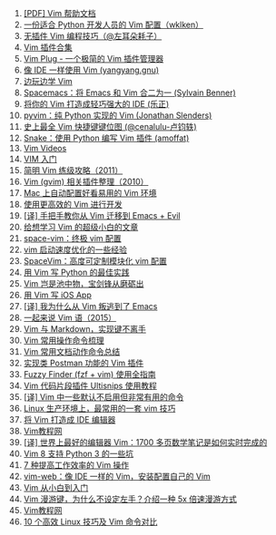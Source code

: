 1. [[PDF] Vim 帮助文档](https://weekly.manong.io/bounce?url=http%3A%2F%2Fnathangrigg.net%2Fvimhelp%2Fvimhelp.pdf&aid=46&nid=3)
1. [一份适合 Python 开发人员的 Vim 配置（wklken）](https://weekly.manong.io/bounce?url=https%3A%2F%2Fgithub.com%2Fwklken%2Fk-vim&aid=90&nid=6)
1. [无插件 Vim 编程技巧（@左耳朵耗子）](https://weekly.manong.io/bounce?url=http%3A%2F%2Fcoolshell.cn%2Farticles%2F11312.html&aid=841&nid=25)
1. [Vim 插件合集](https://weekly.manong.io/bounce?url=http%3A%2F%2Fvimawesome.com%2F&aid=1226&nid=37)
1. [Vim Plug - 一个极简的 Vim 插件管理器](https://weekly.manong.io/bounce?url=https%3A%2F%2Fgithub.com%2Fjunegunn%2Fvim-plug%2F&aid=1466&nid=45)
1. [像 IDE 一样使用 Vim (yangyang.gnu)](https://weekly.manong.io/bounce?url=https%3A%2F%2Fgithub.com%2Fyangyangwithgnu%2Fuse_vim_as_ide&aid=1879&nid=60)
1. [边玩边学 Vim](https://weekly.manong.io/bounce?url=http%3A%2F%2Fvim-adventures.com%2F&aid=2026&nid=64)
1. [Spacemacs：将 Emacs 和 Vim 合二为一 (Sylvain Benner)](https://weekly.manong.io/bounce?url=https%3A%2F%2Fgithub.com%2Fsyl20bnr%2Fspacemacs&aid=2152&nid=67)
1. [将你的 Vim 打造成轻巧强大的 IDE (乐正)](https://weekly.manong.io/bounce?url=http%3A%2F%2Fyuez.me%2Fjiang-ni-de-vim-da-zao-cheng-qing-qiao-qiang-da-de-ide%2F&aid=2184&nid=68)
1. [pyvim：纯 Python 实现的 Vim (Jonathan Slenders)](https://weekly.manong.io/bounce?url=https%3A%2F%2Fgithub.com%2Fjonathanslenders%2Fpyvim&aid=2241&nid=69)
1. [史上最全 Vim 快捷键键位图 (@cenalulu-卢钧轶)](https://weekly.manong.io/bounce?url=http%3A%2F%2Fcenalulu.github.io%2Flinux%2Fall-vim-cheatsheat%2F&aid=2384&nid=72)
1. [Snake：使用 Python 编写 Vim 插件 (amoffat)](https://weekly.manong.io/bounce?url=https%3A%2F%2Fgithub.com%2Famoffat%2Fsnake&aid=2412&nid=72)
1. [Vim Videos](https://weekly.manong.io/bounce?url=http%3A%2F%2Fderekwyatt.org%2Fvim%2Ftutorials%2F&aid=3938&nid=91)
1. [VIM 入门](https://weekly.manong.io/bounce?url=http%3A%2F%2Fwsztrush.github.io%2F%25E5%25B7%25A5%25E5%2585%25B7%2F2015%2F06%2F10%2FVIM.html&aid=4930&nid=102)
1. [简明 Vim 练级攻略（2011）](https://weekly.manong.io/bounce?url=http%3A%2F%2Fcoolshell.cn%2Farticles%2F5426.html&aid=5369&nid=107)
1. [Vim (gvim) 相关插件整理（2010）](https://weekly.manong.io/bounce?url=http%3A%2F%2Fwww.vimer.cn%2F2010%2F06%2F%25e6%259c%25ac%25e5%258d%259a%25e4%25bd%25bf%25e7%2594%25a8%25e7%259a%2584vimgvim%25e7%259b%25b8%25e5%2585%25b3%25e6%258f%2592%25e4%25bb%25b6%25e6%2595%25b4%25e7%2590%2586.html&aid=5619&nid=110)
1. [Mac 上自动配置好看易用的 Vim 环境](https://weekly.manong.io/bounce?url=https%3A%2F%2Fgithub.com%2Fbarretlee%2Fautoconfig-mac-vimrc&aid=5907&nid=114)
1. [使用更高效的 Vim 进行开发](https://weekly.manong.io/bounce?url=http%3A%2F%2Ftoutiao.io%2Fj%2Fzu2e2j&aid=7281&nid=132)
1. [[译] 手把手教你从 Vim 迁移到 Emacs + Evil](https://weekly.manong.io/bounce?url=http%3A%2F%2Ftoutiao.io%2Fj%2Fn3d70u&aid=7600&nid=137)
1. [给想学习 Vim 的超级小白的文章](https://weekly.manong.io/bounce?url=https%3A%2F%2Ftoutiao.io%2Fk%2F48jhdt&aid=7740&nid=139)
1. [space-vim：终极 vim 配置](https://weekly.manong.io/bounce?url=https%3A%2F%2Ftoutiao.io%2Fk%2Fef1gwx&aid=8181&nid=146)
1. [vim 启动速度优化的一些经验](https://weekly.manong.io/bounce?url=https%3A%2F%2Ftoutiao.io%2Fk%2Fteqdm3&aid=8361&nid=149)
1. [SpaceVim：高度可定制模块化 vim 配置](https://weekly.manong.io/bounce?url=https%3A%2F%2Ftoutiao.io%2Fk%2F0m2e9s&aid=8501&nid=151)
1. [用 Vim 写 Python 的最佳实践](https://weekly.manong.io/bounce?url=https%3A%2F%2Ftoutiao.io%2Fk%2Frstfw6&aid=8667&nid=154)
1. [Vim 岂是池中物，宝剑锋从磨砺出](https://weekly.manong.io/bounce?url=https%3A%2F%2Ftoutiao.io%2Fk%2Fm69ilf&aid=8694&nid=154)
1. [用 Vim 写 iOS App](https://weekly.manong.io/bounce?url=https%3A%2F%2Ftoutiao.io%2Fk%2Fo0g4ff&aid=8810&nid=156)
1. [[译] 我为什么从 Vim 叛逃到了 Emacs](https://weekly.manong.io/bounce?url=https%3A%2F%2Ftoutiao.io%2Fk%2Fpmgqwy&aid=8840&nid=156)
1. [一起来说 Vim 语（2015）](https://weekly.manong.io/bounce?url=https%3A%2F%2Ftoutiao.io%2Fk%2Frxc3ra&aid=8967&nid=158)
1. [Vim 与 Markdown，实现键不离手](https://weekly.manong.io/bounce?url=https%3A%2F%2Ftoutiao.io%2Fk%2F0rg8o0&aid=9343&nid=163)
1. [Vim 常用操作命令梳理](https://weekly.manong.io/bounce?url=https%3A%2F%2Ftoutiao.io%2Fk%2Febe58p&aid=9826&nid=170)
1. [Vim 常用文档动作命令总结](https://weekly.manong.io/bounce?url=https%3A%2F%2Ftoutiao.io%2Fk%2Fh09ofq&aid=11194&nid=189)
1. [实现类 Postman 功能的 Vim 插件](https://weekly.manong.io/bounce?url=https%3A%2F%2Ftoutiao.io%2Fk%2Fz24unq&aid=12956&nid=213)
1. [Fuzzy Finder (fzf + vim) 使用全指南](https://weekly.manong.io/bounce?url=https%3A%2F%2Ftoutiao.io%2Fk%2Ftqgk3d&aid=13885&nid=227)
1. [Vim 代码片段插件 Ultisnips 使用教程](https://weekly.manong.io/bounce?url=https%3A%2F%2Ftoutiao.io%2Fk%2Fng60l0&aid=14089&nid=230)
1. [[译] Vim 中一些默认不启用但非常有用的命令](https://weekly.manong.io/bounce?url=https%3A%2F%2Fmp.weixin.qq.com%2Fs%2F17izCMWOnkPwRBj7nTw76g&aid=14550&nid=237)
1. [Linux 生产环境上，最常用的一套 vim 技巧](https://weekly.manong.io/bounce?url=https%3A%2F%2Fmp.weixin.qq.com%2Fs%3F__biz%3DMzA4MTc4NTUxNQ%3D%3D%26mid%3D2650518612%26idx%3D1%26sn%3D125c2cb9ee6d76a6817fb0ebc5a3c5e4&aid=14552&nid=237)
1. [将 Vim 打造成 IDE 编辑器](https://weekly.manong.io/bounce?url=https%3A%2F%2Ftoutiao.io%2Fk%2F37spse&aid=15503&nid=251)
1. [Vim教程网](https://weekly.manong.io/bounce?url=http%3A%2F%2Ftoutiao.io%2Fsubjects%2F389874%23256&aid=15857&nid=256)
1. [[译] 世界上最好的编辑器 Vim：1700 多页数学笔记是如何实时完成的](https://weekly.manong.io/bounce?url=https%3A%2F%2Fmp.weixin.qq.com%2Fs%2FoTIT9vOq1-I7nJQxoqQvBw&aid=15898&nid=257)
1. [Vim 8 支持 Python 3 的一些坑](https://weekly.manong.io/bounce?url=https%3A%2F%2Fmp.weixin.qq.com%2Fs%2FuE43GErzCyDohqQp9kFx5w&aid=16150&nid=260)
1. [7 种提高工作效率的 Vim 操作](https://weekly.manong.io/bounce?url=https%3A%2F%2Ftoutiao.io%2Fk%2Fkj3z2v&aid=16484&nid=264)
1. [vim-web：像 IDE 一样的 Vim，安装配置自己的 Vim](https://weekly.manong.io/bounce?url=https%3A%2F%2Ftoutiao.io%2Fk%2Fn7b4cb&aid=16642&nid=266)
1. [Vim 从小白到入门](https://weekly.manong.io/bounce?url=https%3A%2F%2Ftoutiao.io%2Fk%2F586ua1p&aid=17567&nid=278)
1. [Vim 漫游键，为什么不设定左手？介绍一种 5x 倍速漫游方式](https://weekly.manong.io/bounce?url=https%3A%2F%2Fmp.weixin.qq.com%2Fs%2FWfsVy9nlihqYIzrqiIj6qA&aid=17858&nid=282)
1. [Vim教程网](https://weekly.manong.io/bounce?nid=286&aid=18152&url=http%3A%2F%2Ftoutiao.io%2Fsubjects%2F389874%23286)
1. [10 个高效 Linux 技巧及 Vim 命令对比](https://weekly.manong.io/bounce?nid=286&aid=18111&url=https%3A%2F%2Ftoutiao.io%2Fk%2F80vyszp)
